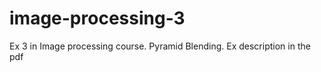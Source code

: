 image-processing-3
==================

Ex 3 in Image processing course.
Pyramid Blending.
Ex description in the pdf